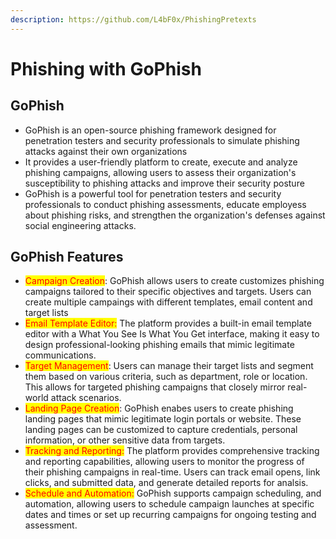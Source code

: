 ```yaml
---
description: https://github.com/L4bF0x/PhishingPretexts
---
```


# Phishing with GoPhish

## GoPhish

* GoPhish is an open-source phishing framework designed for penetration testers and security professionals to simulate phishing attacks against their own organizations
* It provides a user-friendly platform to create, execute and analyze  phishing campaigns, allowing users to assess their organization's susceptibility to phishing attacks and improve their security posture
* GoPhish is a powerful tool for penetration testers and security professionals to conduct phishing assessments, educate employess about phishing risks, and strengthen the organization's defenses against social engineering attacks.

## GoPhish Features

* <mark style="color:red;">Campaign Creation</mark>: GoPhish allows users to create customizes phishing campaigns tailored to their specific objectives and targets. Users can create multiple campaings with different templates, email content and target lists
* <mark style="color:red;">Email Template Editor:</mark> The platform provides a built-in email template editor with a What You See Is What You Get interface, making it easy to design professional-looking phishing emails that mimic legitimate communications.
* <mark style="color:red;">Target Management</mark>: Users can manage their target lists and segment them based on various criteria, such as department, role or location. This allows for targeted phishing campaigns that closely mirror real-world attack scenarios.
* <mark style="color:red;">Landing Page Creation</mark>: GoPhish enabes users to create phishing landing pages that mimic legitimate login portals or website. These landing pages can be customized to capture credentials, personal information, or other sensitive data from targets.
* <mark style="color:red;">Tracking and Reporting:</mark> The platform provides comprehensive tracking and reporting capabilities, allowing users to monitor the progress of their phishing campaigns in real-time. Users can track email opens, link clicks, and submitted data, and generate detailed reports for analsis.
* <mark style="color:red;">Schedule and Automation:</mark> GoPhish supports campaign scheduling, and automation, allowing users to schedule campaign launches at specific dates and times or set up recurring campaigns for ongoing testing and assessment.









